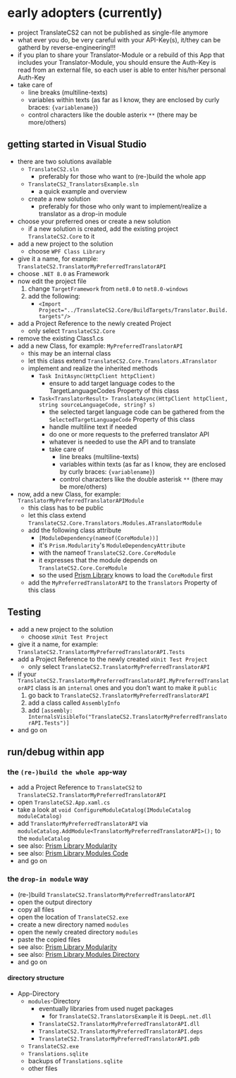 # early adopters (currently)
- project TranslateCS2 can not be published as single-file anymore
- what ever you do, be very careful with your API-Key(s), it/they can be gatherd by reverse-engineering!!!
- if you plan to share your Translator-Module or a rebuild of this App that includes your Translator-Module, you should ensure the Auth-Key is read from an external file, so each user is able to enter his/her personal Auth-Key
- take care of
    - line breaks (multiline-texts)
    - variables within texts (as far as I know, they are enclosed by curly braces: `{variablename}`)
    - control characters like the double asterix `**` (there may be more/others)

## getting started in Visual Studio
- there are two solutions available
    - `TranslateCS2.sln`
        - preferably for those who want to (re-)build the whole app
    - `TranslateCS2_TranslatorsExample.sln`
        - a quick example and overview
    - create a new solution
        - preferably for those who only want to implement/realize a translator as a drop-in module
- choose your preferred ones or create a new solution
    - if a new solution is created, add the existing project `TranslateCS2.Core` to it
- add a new project to the solution
    - choose `WPF Class Library`
- give it a name, for example: `TranslateCS2.TranslatorMyPreferredTranslatorAPI`
- choose `.NET 8.0` as Framework
- now edit the project file
    1. change `TargetFramework` from `net8.0` to `net8.0-windows`
    2. add the following:
        - `<Import Project="../TranslateCS2.Core/BuildTargets/Translator.Build.targets"/>`
- add a Project Reference to the newly created Project
    - only select `TranslateCS2.Core`
- remove the existing Class1.cs
- add a new Class, for example: `MyPreferredTranslatorAPI`
    - this may be an internal class
    - let this class extend `TranslateCS2.Core.Translators.ATranslator`
    - implement and realize the inherited methods
        - `Task InitAsync(HttpClient httpClient)`
            - ensure to add target language codes to the TargetLanguageCodes Property of this class
        - `Task<TranslatorResult> TranslateAsync(HttpClient httpClient, string sourceLanguageCode, string? s)`
            - the selected target language code can be gathered from the `SelectedTargetLanguageCode` Property of this class
            - handle multiline text if needed
            - do one or more requests to the preferred translator API
            - whatever is needed to use the API and to translate
            - take care of
                - line breaks (multiline-texts)
                - variables within texts (as far as I know, they are enclosed by curly braces: `{variablename}`)
                - control characters like the double asterisk `**` (there may be more/others)
- now, add a new Class, for example: `TranslatorMyPreferredTranslatorAPIModule`
    - this class has to be public
    - let this class extend `TranslateCS2.Core.Translators.Modules.ATranslatorModule`
    - add the following class attribute
        - `[ModuleDependency(nameof(CoreModule))]`
        - it's `Prism.Modularity`'s `ModuleDependencyAttribute`
        - with the nameof `TranslateCS2.Core.CoreModule`
        - it expresses that the module depends on `TranslateCS2.Core.CoreModule`
        - so the used [Prism Library](https://www.prismlibrary.com) knows to load the `CoreModule` first
    - add the `MyPreferredTranslatorAPI` to the `Translators` Property of this class
## Testing
- add a new project to the solution
    - choose `xUnit Test Project`
- give it a name, for example: `TranslateCS2.TranslatorMyPreferredTranslatorAPI.Tests`
- add a Project Reference to the newly created `xUnit Test Project`
    - only select `TranslateCS2.TranslatorMyPreferredTranslatorAPI`
- if your `TranslateCS2.TranslatorMyPreferredTranslatorAPI.MyPreferredTranslatorAPI` class is an `internal` ones and you don't want to make it `public`
    1. go back to `TranslateCS2.TranslatorMyPreferredTranslatorAPI`
    2. add a class called `AssemblyInfo`
    3. add `[assembly: InternalsVisibleTo("TranslateCS2.TranslatorMyPreferredTranslatorAPI.Tests")]`
- and go on


## run/debug within app

### the `(re-)build the whole app`-way
- add a Project Reference to `TranslateCS2` to `TranslateCS2.TranslatorMyPreferredTranslatorAPI`
- open `TranslateCS2.App.xaml.cs`
- take a look at `void ConfigureModuleCatalog(IModuleCatalog moduleCatalog)`
- add `TranslatorMyPreferredTranslatorAPI` via `moduleCatalog.AddModule<TranslatorMyPreferredTranslatorAPI>();` to the `moduleCatalog`
- see also: [Prism Library Modularity](https://docs.prismlibrary.com/docs/modularity/index.html)
- see also: [Prism Library Modules Code](https://github.com/PrismLibrary/Prism-Samples-Wpf/tree/master/07-Modules-Code)
- and go on

### the `drop-in module` way
- (re-)build `TranslateCS2.TranslatorMyPreferredTranslatorAPI`
- open the output directory
- copy all files
- open the location of `TranslateCS2.exe`
- create a new directory named `modules`
- open the newly created directory `modules`
- paste the copied files
- see also: [Prism Library Modularity](https://docs.prismlibrary.com/docs/modularity/index.html)
- see also: [Prism Library Modules Directory](https://github.com/PrismLibrary/Prism-Samples-Wpf/tree/master/07-Modules-Directory)
- and go on

#### directory structure
- App-Directory
    - `modules`-Directory
        - eventually libraries from used nuget packages
            - for `TranslateCS2.TranslatorsExample` it is `DeepL.net.dll`
        - `TranslateCS2.TranslatorMyPreferredTranslatorAPI.dll`
        - `TranslateCS2.TranslatorMyPreferredTranslatorAPI.deps`
        - `TranslateCS2.TranslatorMyPreferredTranslatorAPI.pdb`
    - `TranslateCS2.exe`
    - `Translations.sqlite`
    - backups of `Translations.sqlite`
    - other files



